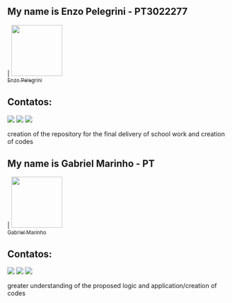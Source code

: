 
## My name is Enzo Pelegrini - PT3022277
| [<img src="https://avatars.githubusercontent.com/u/113308665?s=96&v=4" width=115><br><sub>Enzo Pelegrini</sub>](https://github.com/epelegrini)

## Contatos:

<div>
<a href="https://instagram.com/enzospelegrini/" target="_blank"><img src="https://img.shields.io/badge/-Instagram-%23E4405F?style=for-the-badge&logo=instagram&logoColor=white" target="_blank"></a>
<a href = "mailto:e.pelegrini@aluno.ifsp.edu.br"><img src="https://img.shields.io/badge/Gmail-D14836?style=for-the-badge&logo=gmail&logoColor=white" target="_blank"></a>
<a href="https://www.linkedin.com/in/enzo-pelegrini-26b20a206/" target="_blank"><img src="https://img.shields.io/badge/-LinkedIn-%230077B5?style=for-the-badge&logo=linkedin&logoColor=white" target="_blank"></a>   
</div>

creation of the repository for the final delivery of school work and creation of codes

## My name is Gabriel Marinho - PT
| [<img src="https://avatars.githubusercontent.com/u/112014538?v=4" width=115><br><sub>Gabriel Marinho</sub>](https://github.com/ph0zzer) 

## Contatos:

<div>
<a href="https://instagram.com/@g.marinhow/" target="_blank"><img src="https://img.shields.io/badge/-Instagram-%23E4405F?style=for-the-badge&logo=instagram&logoColor=white" target="_blank"></a>
<a href = "mailto:gabriel.siqueira@aluno.ifsp.edu.br"><img src="https://img.shields.io/badge/Gmail-D14836?style=for-the-badge&logo=gmail&logoColor=white" target="_blank"></a>
<a href="https://www.linkedin.com/in/gabriel-mwsiqueira/" target="_blank"><img src="https://img.shields.io/badge/-LinkedIn-%230077B5?style=for-the-badge&logo=linkedin&logoColor=white" target="_blank"></a>   
</div>

greater understanding of the proposed logic and application/creation of codes
